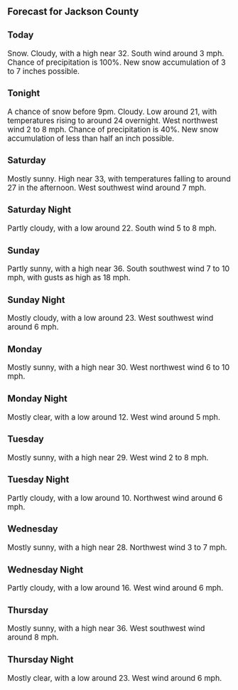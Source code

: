 <div>
   <h2>Forecast for Jackson County</h2>
   <p>
      <div style="font-size:120%">
         <h3>Today</h3>Snow. Cloudy, with a high near 32. South wind around 3 mph. Chance of precipitation is 100%. New snow accumulation of 3 to
         7 inches possible.<br></div>
   </p>
   <p>
      <div style="font-size:120%">
         <h3>Tonight</h3>A chance of snow before 9pm. Cloudy. Low around 21, with temperatures rising to around 24 overnight. West northwest wind 2
         to 8 mph. Chance of precipitation is 40%. New snow accumulation of less than half an inch possible.<br></div>
   </p>
   <p>
      <div style="font-size:120%">
         <h3>Saturday</h3>Mostly sunny. High near 33, with temperatures falling to around 27 in the afternoon. West southwest wind around 7 mph.<br></div>
   </p>
   <p>
      <div style="font-size:120%">
         <h3>Saturday Night</h3>Partly cloudy, with a low around 22. South wind 5 to 8 mph.<br></div>
   </p>
   <p>
      <div style="font-size:120%">
         <h3>Sunday</h3>Partly sunny, with a high near 36. South southwest wind 7 to 10 mph, with gusts as high as 18 mph.<br></div>
   </p>
   <p>
      <div style="font-size:120%">
         <h3>Sunday Night</h3>Mostly cloudy, with a low around 23. West southwest wind around 6 mph.<br></div>
   </p>
   <p>
      <div style="font-size:120%">
         <h3>Monday</h3>Mostly sunny, with a high near 30. West northwest wind 6 to 10 mph.<br></div>
   </p>
   <p>
      <div style="font-size:120%">
         <h3>Monday Night</h3>Mostly clear, with a low around 12. West wind around 5 mph.<br></div>
   </p>
   <p>
      <div style="font-size:120%">
         <h3>Tuesday</h3>Mostly sunny, with a high near 29. West wind 2 to 8 mph.<br></div>
   </p>
   <p>
      <div style="font-size:120%">
         <h3>Tuesday Night</h3>Partly cloudy, with a low around 10. Northwest wind around 6 mph.<br></div>
   </p>
   <p>
      <div style="font-size:120%">
         <h3>Wednesday</h3>Mostly sunny, with a high near 28. Northwest wind 3 to 7 mph.<br></div>
   </p>
   <p>
      <div style="font-size:120%">
         <h3>Wednesday Night</h3>Partly cloudy, with a low around 16. West wind around 6 mph.<br></div>
   </p>
   <p>
      <div style="font-size:120%">
         <h3>Thursday</h3>Mostly sunny, with a high near 36. West southwest wind around 8 mph.<br></div>
   </p>
   <p>
      <div style="font-size:120%">
         <h3>Thursday Night</h3>Mostly clear, with a low around 23. West wind around 6 mph.<br></div>
   </p>
</div>